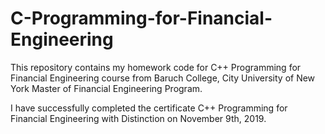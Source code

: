 # C-Programming-for-Financial-Engineering
This repository contains my homework code for C++ Programming for Financial Engineering course from Baruch College, City University of New York Master of Financial Engineering Program.

I have successfully completed the certificate C++ Programming for Financial Engineering with Distinction on November 9th, 2019.
